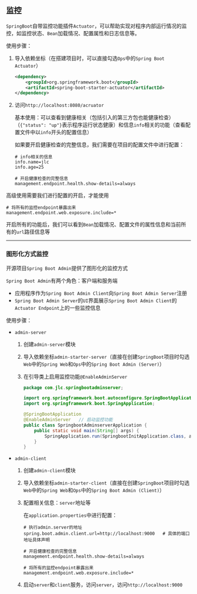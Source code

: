 ## 监控

`SpringBoot`自带监控功能插件`Actuator`，可以帮助实现对程序内部运行情况的监控，如监控状态、`Bean`加载情况、配置属性和日志信息等。

使用步骤：

1. 导入依赖坐标（在搭建项目时，可以直接勾选`Ops`中的`Spring Boot Actuator`）

   ```xml
   <dependency>
       <groupId>org.springframework.boot</groupId>
       <artifactId>spring-boot-starter-actuator</artifactId>
   </dependency>
   ```

2. 访问`http://localhost:8080/acruator`

   基本使用：可以查看到健康相关（包括引入的第三方包也能健康检查）（`{"status": "up"}`表示程序运行状态健康）和信息`info`相关的功能（查看配置文件中以`info`开头的配置信息）

   如果要开启健康检查的完整信息，我们需要在项目的配置文件中进行配置：

   ```properties
   # info相关的信息
   info.name=jlc
   info.age=25
   
   # 开启健康检查的完整信息
   management.endpoint.health.show-details=always
   ```

高级使用需要我们进行配置的开启，才能使用

```properties
# 将所有的监控endpoint暴露出来
management.endpoint.web.exposure.include=*
```

开启所有的功能后，我们可以看到`Bean`加载情况、配置文件的属性信息和当前所有的`url`路径信息等

***

### 图形化方式监控

开源项目`Spring Boot Admin`提供了图形化的监控方式

`Spring Boot Admin`有两个角色：客户端和服务端

- 应用程序作为`Spring Boot Admin Client`向`Spring Boot Admin Server`注册
- `Spring Boot Admin Server`的`UI`界面展示`Spring Boot Admin Client`的`Actuator Endpoint`上的一些监控信息

使用步骤：

- `admin-server`

  1. 创建`admin-server`模块

  2. 导入依赖坐标`admin-starter-server`（直接在创建`SpringBoot`项目时勾选`Web`中的`Spring Web`和`Ops`中的`Spring Boot Admin (Server)`）

  3. 在引导类上启用监控功能`@EnableAdminServer`

     ```java
     package com.jlc.springbootadminserver;
     
     import org.springframework.boot.autoconfigure.SpringBootApplication;
     import org.springframework.boot.SpringApplication;
     
     @SpringBootApplication
     @EnableAdminServer   // 启动监控功能
     public class SpringbootAdminserverApplication {
         public static void main(String[] args) {
             SpringApplication.run(SpringbootInitApplication.class, args);
         }
     }
     ```

- `admin-client`

  1. 创建`admin-client`模块

  2. 导入依赖坐标`admin-starter-client`（直接在创建`SpringBoot`项目时勾选`Web`中的`Spring Web`和`Ops`中的`Spring Boot Admin (Client)`）

  3. 配置相关信息：`server`地址等

     在`application.properties`中进行配置：

     ```properties
     # 执行admin.server的地址
     spring.boot.admin.client.url=http://localhost:9000   # 具体的端口地址具体声明
     
     # 开启健康检查的完整信息
     management.endpoint.health.show-details=always
     
     # 将所有的监控endpoint暴露出来
     management.endpoint.web.exposure.include=*
     ```

  4. 启动`server`和`client`服务，访问`server`，访问`http://localhost:9000`